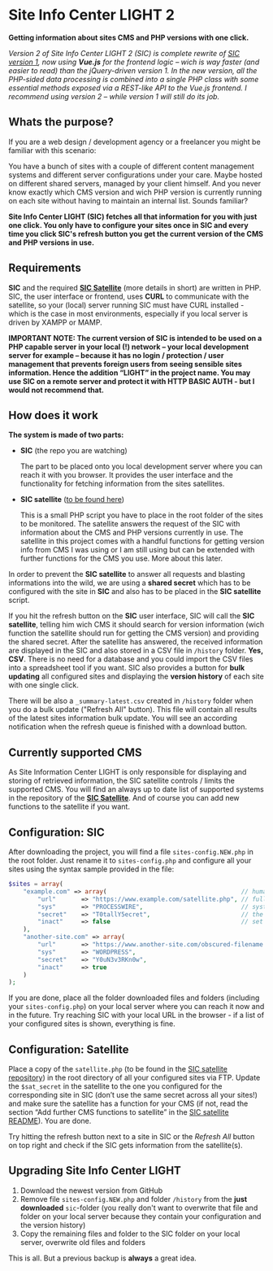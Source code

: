 # Site Info Center LIGHT 2
**Getting information about sites CMS and PHP versions with one click.** 

_Version 2 of Site Info Center LIGHT 2 (SIC) is complete rewrite of [SIC version 1](https://github.com/digitalbricks/siclight), now using **Vue.js** for the frontend logic – wich is way faster (and easier to read) than the jQuery-driven version 1. In the new version, all the PHP-sided data processing is combined into a single PHP class with some essential methods exposed via a REST-like API to the Vue.js frontend. I recommend using version 2 – while version 1 will still do its job._


## Whats the purpose?
If you are a web design / development agency or a freelancer you might be familiar with this scenario: 

You have a bunch of sites with a couple of different content management systems and different server configurations under your care. Maybe hosted on different shared servers, managed by your client himself. And you never know exactly which CMS version and wich PHP version is currently running on each site without having to maintain an internal list. Sounds familiar?

**Site Info Center LIGHT (SIC) fetches all that information for you with just one click. You only have to configure your sites once in SIC and every time you click SIC's refresh button you get the current version of the CMS and PHP versions in use.**


## Requirements
**SIC** and the required **[SIC Satellite](https://github.com/digitalbricks/sic-satellite)** (more details in short) are written in PHP.  SIC, the user interface or frontend, uses **CURL** to communicate with the satellite, so your (local) server running SIC must have CURL installed - which is the case in most environments, especially if you local server is driven by XAMPP or MAMP.

**IMPORTANT NOTE: The current version of SIC is intended to be used on a PHP capable server in your local (!) network – your local development server for example – because it has no login / protection / user management that prevents foreign users from seeing sensible sites information. Hence the addition “LIGHT” in the project name. You may use SIC on a remote server and protect it with HTTP BASIC AUTH - but I would not recommend that.**


## How  does it work
**The system is made of two parts:**

* **SIC** (the repo you are watching)

    The part to be placed onto you local development server where you can reach it with you browser. It provides the user interface and the functionality for fetching information from the sites satellites.

* **SIC satellite** ([to be found here](https://github.com/digitalbricks/sic-satellite))

    This is a small PHP script you have to place in the root folder of the sites to be monitored. The satellite answers the request of the SIC with information about the CMS and PHP versions currently in use. The satellite in this project comes with a handful functions for getting version info from CMS I was using or I am still using but can be extended with further functions for the CMS you use. More about this later.

In order to prevent the **SIC satellite** to answer all requests and blasting informations into the wild, we are using a **shared secret** which has to be configured with the site in **SIC** and also has to be placed in the **SIC satellite** script.

If you hit the refresh button on the **SIC** user interface, SIC will call the **SIC satellite**, telling him wich CMS it should search for version information (wich function the satellite should run for getting the CMS version) and providing the shared secret. After the satellite has answered, the received information are displayed in the SIC and also stored in a CSV file in `/history` folder. **Yes, CSV**. There is no need for a database and you could import the CSV files into a spreadsheet tool if you want. SIC also provides a button for **bulk updating** all configured sites and displaying the **version history** of each site with one single click.

There will be also a `_summary-latest.csv` created in `/history` folder when you do a bulk update ("Refresh All" button). This file will contain all results of the latest sites information bulk update. You will see an according notification when the refresh queue is finished with a download button.


## Currently supported CMS
As Site Information Center LIGHT is only responsible for displaying and storing of retrieved information, the SIC satellite controls / limits the supported CMS. You will find an always up to date list of supported systems in the repository of the **[SIC Satellite](https://github.com/digitalbricks/sic-satellite)**. And of course you can add new functions to the satellite if you want.


## Configuration: SIC
After downloading the project, you will find a file `sites-config.NEW.php` in the root folder. Just rename it to `sites-config.php` and configure all your sites using the syntax sample provided in the file:

```php
$sites = array( 
    "example.com" => array(                                     // human readable title of the site to monitor
        "url"       => "https://www.example.com/satellite.php", // full URL of the satellite script
        "sys"       => "PROCESSWIRE",                           // system identifier, the satellite has a function for
        "secret"    => "T0tallY5ecret",                         // the shared secret of the site, HAVE TO match the one in the satellite
        "inact"     => false                                    // set to "true" if the site should not longer monitored but you want access to the history
    ),
    "another-site.com" => array(                                     
        "url"       => "https://www.another-site.com/obscured-filename.php", 
        "sys"       => "WORDPRESS",                                  
        "secret"    => "Y0uN3v3RKn0w",                         
        "inact"     => true                                    
    )
);  

```

If you are done, place all the folder downloaded files and folders (including your `sites-config.php`) on your local server where you can reach it now and in the future. Try reaching SIC with your local URL in the browser - if a list of your configured sites is shown, everything is fine.


## Configuration: Satellite 
Place a copy of the `satellite.php` (to be found in the [SIC satellite repository](https://github.com/digitalbricks/sic-satellite)) in the root directory of all your configured sites via FTP.  Update the `$sat_secret` in the satellite to the one you configured for the corresponding site in SIC (don’t use the same secret across all your sites!) and make sure the satellite has a function for your CMS (if not, read the section “Add further CMS functions to satellite” in the [SIC satellite README](https://github.com/digitalbricks/sic-satellite)).  You are done.

Try hitting the refresh button next to a site in SIC or the _Refresh All_ button on top right and check if the SIC gets information from the satellite(s).


## Upgrading Site Info Center LIGHT
1. Download the newest version from GitHub
2. Remove file `sites-config.NEW.php` and folder `/history` from the **just downloaded** `sic`-folder (you really don't want to overwrite that file and folder on your local server because they contain your configuration and the version history)
3. Copy the remaining files and folder to the SIC folder on your local server, overwrite old files and folders

This is all. But a previous backup is **always** a great idea.

